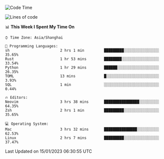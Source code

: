 <!--START_SECTION:waka-->
![Code Time](http://img.shields.io/badge/Code%20Time-1%2C110%20hrs%2044%20mins-blue)

![Lines of code](https://img.shields.io/badge/From%20Hello%20World%20I%27ve%20Written-24%20Thousand%20lines%20of%20code-blue)

📊 **This Week I Spent My Time On** 

```text
⌚︎ Time Zone: Asia/Shanghai

💬 Programming Languages: 
sh                       2 hrs 1 min         █████████░░░░░░░░░░░░░░░░   35.65% 
Rust                     1 hr 53 mins        ████████░░░░░░░░░░░░░░░░░   33.54% 
Python                   1 hr 29 mins        ██████░░░░░░░░░░░░░░░░░░░   26.35% 
TOML                     13 mins             █░░░░░░░░░░░░░░░░░░░░░░░░   3.93% 
SQL                      1 min               ░░░░░░░░░░░░░░░░░░░░░░░░░   0.44%

🔥 Editors: 
Neovim                   3 hrs 38 mins       ████████████████░░░░░░░░░   64.35% 
Zsh                      2 hrs 1 min         █████████░░░░░░░░░░░░░░░░   35.65%

💻 Operating System: 
Mac                      3 hrs 32 mins       ███████████████░░░░░░░░░░   62.53% 
Linux                    2 hrs 7 mins        █████████░░░░░░░░░░░░░░░░   37.47%

```


 Last Updated on 15/01/2023 06:30:55 UTC
<!--END_SECTION:waka-->
